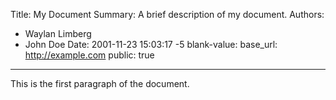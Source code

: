 Title:   My Document
Summary: A brief description of my document.
Authors:
- Waylan Limberg
- John Doe
  Date: 2001-11-23 15:03:17 -5
  blank-value:
  base_url: http://example.com
  public: true
---

This is the first paragraph of the document.
